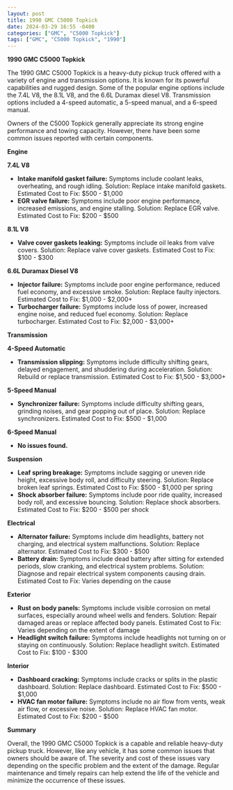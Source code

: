 ```yaml
---
layout: post
title: 1990 GMC C5000 Topkick
date: 2024-03-29 16:55 -0400
categories: ["GMC", "C5000 Topkick"]
tags: ["GMC", "C5000 Topkick", "1990"]
---
```

**1990 GMC C5000 Topkick**

The 1990 GMC C5000 Topkick is a heavy-duty pickup truck offered with a variety of engine and transmission options. It is known for its powerful capabilities and rugged design. Some of the popular engine options include the 7.4L V8, the 8.1L V8, and the 6.6L Duramax diesel V8. Transmission options included a 4-speed automatic, a 5-speed manual, and a 6-speed manual.

Owners of the C5000 Topkick generally appreciate its strong engine performance and towing capacity. However, there have been some common issues reported with certain components.

**Engine**

**7.4L V8**

* **Intake manifold gasket failure:** Symptoms include coolant leaks, overheating, and rough idling. Solution: Replace intake manifold gaskets. Estimated Cost to Fix: $500 - $1,000
* **EGR valve failure:** Symptoms include poor engine performance, increased emissions, and engine stalling. Solution: Replace EGR valve. Estimated Cost to Fix: $200 - $500

**8.1L V8**

* **Valve cover gaskets leaking:** Symptoms include oil leaks from valve covers. Solution: Replace valve cover gaskets. Estimated Cost to Fix: $100 - $300

**6.6L Duramax Diesel V8**

* **Injector failure:** Symptoms include poor engine performance, reduced fuel economy, and excessive smoke. Solution: Replace faulty injectors. Estimated Cost to Fix: $1,000 - $2,000+
* **Turbocharger failure:** Symptoms include loss of power, increased engine noise, and reduced fuel economy. Solution: Replace turbocharger. Estimated Cost to Fix: $2,000 - $3,000+

**Transmission**

**4-Speed Automatic**

* **Transmission slipping:** Symptoms include difficulty shifting gears, delayed engagement, and shuddering during acceleration. Solution: Rebuild or replace transmission. Estimated Cost to Fix: $1,500 - $3,000+

**5-Speed Manual**

* **Synchronizer failure:** Symptoms include difficulty shifting gears, grinding noises, and gear popping out of place. Solution: Replace synchronizers. Estimated Cost to Fix: $500 - $1,000

**6-Speed Manual**

* **No issues found.**

**Suspension**

* **Leaf spring breakage:** Symptoms include sagging or uneven ride height, excessive body roll, and difficulty steering. Solution: Replace broken leaf springs. Estimated Cost to Fix: $500 - $1,000 per spring
* **Shock absorber failure:** Symptoms include poor ride quality, increased body roll, and excessive bouncing. Solution: Replace shock absorbers. Estimated Cost to Fix: $200 - $500 per shock

**Electrical**

* **Alternator failure:** Symptoms include dim headlights, battery not charging, and electrical system malfunctions. Solution: Replace alternator. Estimated Cost to Fix: $300 - $500
* **Battery drain:** Symptoms include dead battery after sitting for extended periods, slow cranking, and electrical system problems. Solution: Diagnose and repair electrical system components causing drain. Estimated Cost to Fix: Varies depending on the cause

**Exterior**

* **Rust on body panels:** Symptoms include visible corrosion on metal surfaces, especially around wheel wells and fenders. Solution: Repair damaged areas or replace affected body panels. Estimated Cost to Fix: Varies depending on the extent of damage
* **Headlight switch failure:** Symptoms include headlights not turning on or staying on continuously. Solution: Replace headlight switch. Estimated Cost to Fix: $100 - $300

**Interior**

* **Dashboard cracking:** Symptoms include cracks or splits in the plastic dashboard. Solution: Replace dashboard. Estimated Cost to Fix: $500 - $1,000
* **HVAC fan motor failure:** Symptoms include no air flow from vents, weak air flow, or excessive noise. Solution: Replace HVAC fan motor. Estimated Cost to Fix: $200 - $500

**Summary**

Overall, the 1990 GMC C5000 Topkick is a capable and reliable heavy-duty pickup truck. However, like any vehicle, it has some common issues that owners should be aware of. The severity and cost of these issues vary depending on the specific problem and the extent of the damage. Regular maintenance and timely repairs can help extend the life of the vehicle and minimize the occurrence of these issues.
